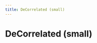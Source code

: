 ```yaml
---
title: DeCorrelated (small)
---
```


# DeCorrelated (small)

<CollectionDetails name="DecorrelatedSmall" filename="collection_decor_small" />
